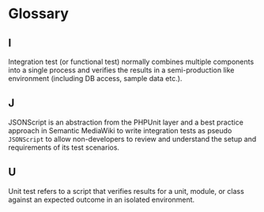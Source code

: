 # Glossary

## I

Integration test (or functional test) normally combines multiple components into a single process and verifies the results in a semi-production like environment (including DB access, sample data etc.).

## J

JSONScript is an abstraction from the PHPUnit layer and a best practice approach in Semantic MediaWiki to write integration tests as pseudo `JSONScript` to allow non-developers to review and understand the setup and requirements of its test scenarios.

## U

Unit test refers to a script that verifies results for a unit, module, or class against an expected outcome in an isolated environment.
